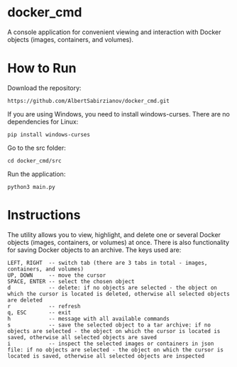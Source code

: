 # docker_cmd
A console application for convenient viewing and interaction with Docker objects (images, containers, and volumes).
# How to Run
Download the repository:
```commandline
https://github.com/AlbertSabirzianov/docker_cmd.git
```
If you are using Windows, you need to install windows-curses. There are no dependencies for Linux:
```commandline
pip install windows-curses
```
Go to the src folder:
```commandline
cd docker_cmd/src
```
Run the application:
```commandline
python3 main.py
```
# Instructions
The utility allows you to view, highlight, and delete one or several Docker objects (images, containers, or volumes) at once. There is also functionality for saving Docker objects to an archive. The keys used are:
```text
LEFT, RIGHT  -- switch tab (there are 3 tabs in total - images, containers, and volumes)
UP, DOWN     -- move the cursor
SPACE, ENTER -- select the chosen object
d            -- delete: if no objects are selected - the object on which the cursor is located is deleted, otherwise all selected objects are deleted
r            -- refresh
q, ESC       -- exit
h            -- message with all available commands
s            -- save the selected object to a tar archive: if no objects are selected - the object on which the cursor is located is saved, otherwise all selected objects are saved
i            -- inspect the selected images or containers in json file: if no objects are selected - the object on which the cursor is located is saved, otherwise all selected objects are inspected
```



